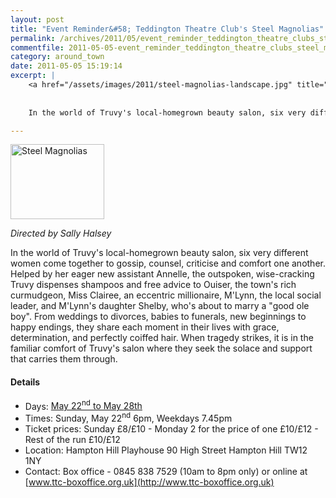 ```yaml
---
layout: post
title: "Event Reminder&#58; Teddington Theatre Club's Steel Magnolias"
permalink: /archives/2011/05/event_reminder_teddington_theatre_clubs_steel_magn.html
commentfile: 2011-05-05-event_reminder_teddington_theatre_clubs_steel_magn
category: around_town
date: 2011-05-05 15:19:14
excerpt: |
    <a href="/assets/images/2011/steel-magnolias-landscape.jpg" title="See larger version of - Steel Magnolias"><img src="/assets/images/2011/steel-magnolias-landscape_thumb.jpg" width="150" height="120" alt="Steel Magnolias" class="photo right" /></a>
    
    
    In the world of Truvy's local-homegrown beauty salon, six very different women come together to gossip, counsel, criticise and comfort one another. Helped by her eager new assistant Annelle, the outspoken, wise-cracking Truvy dispenses shampoos and free advice to Ouiser, the town's rich curmudgeon, Miss Clairee, an eccentric millionaire, M'Lynn, the local social leader, and M'Lynn's daughter Shelby, who's about to marry a "good ole boy". From weddings to divorces, babies to funerals, new beginnings to happy endings, they share each moment in their lives with grace, determination, and perfectly coiffed hair. When tragedy strikes, it is in the familiar comfort of Truvy's salon where they seek the solace and support that carries them through.

---
```


<a href="/assets/images/2011/steel-magnolias-landscape.jpg" title="See larger version of - Steel Magnolias"><img src="/assets/images/2011/steel-magnolias-landscape_thumb.jpg" width="150" height="120" alt="Steel Magnolias" class="photo right" /></a>

*Directed by Sally Halsey*

In the world of Truvy's local-homegrown beauty salon, six very different women come together to gossip, counsel, criticise and comfort one another. Helped by her eager new assistant Annelle, the outspoken, wise-cracking Truvy dispenses shampoos and free advice to Ouiser, the town's rich curmudgeon, Miss Clairee, an eccentric millionaire, M'Lynn, the local social leader, and M'Lynn's daughter Shelby, who's about to marry a "good ole boy". From weddings to divorces, babies to funerals, new beginnings to happy endings, they share each moment in their lives with grace, determination, and perfectly coiffed hair. When tragedy strikes, it is in the familiar comfort of Truvy's salon where they seek the solace and support that carries them through.

#### Details

-   Days: [May 22<sup>nd</sup> to May 28th](/event/play/200705142789)
-   Times: Sunday, May 22<sup>nd</sup> 6pm, Weekdays 7.45pm
-   Ticket prices: Sunday £8/&pound;10 - Monday 2 for the price of one £10/&pound;12 - Rest of the run £10/&pound;12
-   Location: Hampton Hill Playhouse 90 High Street Hampton Hill TW12 1NY
-   Contact: Box office - 0845 838 7529 (10am to 8pm only) or online at [www.ttc-boxoffice.org.uk](http://www.ttc-boxoffice.org.uk)
